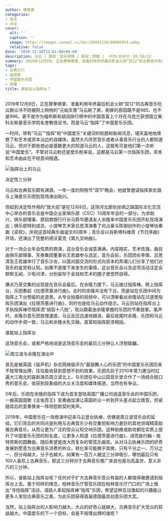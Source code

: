 ```yaml
---
author: 唐若甫
categories:
- 音乐
- 评论
cover:
  alt: ''
  caption: ''
  image: https://images.soomal.cc/doc/20191210/00085954.webp
  relative: false
date: '2019-12-10T12:01:00+08:00'
description: 马云 | 源自：音乐周报 | 版权：转载 |  平均/总评分：05.50/22
summary: 2019年12月9日，正在摩拳擦掌、准备利用年终最后机会火拼“双12”的古典音乐吃瓜群众冷不防被网上购物的“元始天尊”马云刷了屏，刷屏的原因既不是985、也不是996，更不是作为福布斯和胡润排行榜中的中国首富上个月在乌克兰获颁国立柴科夫斯基音乐学院名誉教授证书，而是马云“指挥”了中国爱乐乐团……
tags:
- 古典入门
- 指挥家
- 中国爱乐乐团
- 余隆
title: 谁能站上指挥台？
---
```


2019年12月9日，正在摩拳擦掌、准备利用年终最后机会火拼“双12”的古典音乐吃瓜群众冷不防被网上购物的“元始天尊”马云刷了屏，刷屏的原因既不是985、也不是996，更不是作为福布斯和胡润排行榜中的中国首富上个月在乌克兰获颁国立柴科夫斯基音乐学院名誉教授证书，而是马云“指挥”了中国爱乐乐团。

一时间，带有“马云”“指挥”和“中国爱乐”关键词的标题和新闻讯息，铺天盖地地席卷了和艺术或资本沾边的自媒体。虽然大凡欣赏音乐或者从事音乐行业的人都知道马云，但对于那些想必是基数更大的知道马云的人，这极有可是他们第一次听说“中国爱乐”。不管对马云粉还是爱乐粉来说，这都是马云第一次指挥乐团，资本和艺术由此在不经意间相遇。

![指挥台上的马云](https://images.soomal.cc/doc/20191210/00085954.webp)





决定性三分钟

马云和古典音乐颇有渊源。一年一度的购物节“双11”晚会，他就曾邀请指挥家俞潞与上海爱乐乐团到现场演出助兴。

但起到决定性作用的“放大招”是在12月8日。这场河北廊坊丝绸之路国际文化交流中心举办的音乐会是中国企业家俱乐部（CEC）13周年年会的一部分。为求助兴，俱乐部理事、原招商银行行长马蔚华邀请友人余隆率中国爱乐乐团开赴现场演出；俱乐部特别成员、小提琴艺术家吕思清演奏了何占豪与陈钢创作的小提琴协奏曲《梁祝》，庆祝这首经典乐曲诞生60周年；音乐会以肖斯塔科维奇《节日序曲》开场，还演出了完整的德沃夏克《第九交响曲》。

对于一场企业年会性质的商演，这台音乐会诚意满满，内容翔实，艺术性强，曲目由俱乐部理事、天泰集团董事长王若雄参与选定。音乐会前，乐团团长李南、吕思清及王若雄举行了音乐沙龙，以面对面交流的形式向资本的弄潮儿们分享了他们对音乐的鉴赏和认知。如果不是接下来发生的事情，这台音乐会以及这项活动注定会默默无闻，少有问津，分别留存于金钱和艺术的圈子里悠然自得。

爆点乃至交集的出现是在音乐会最后。在余隆力邀下，马云接过指挥棒，跨上指挥台，乐团奏起《拉德茨基进行曲》。此时的余隆并没有下台，而是站在乐团中间为指挥上下台预留的走道里。从专业拍摄的视频中，可以清晰看出余隆站在过道里指挥乐团演出《拉德茨基进行曲》，同时也是给马云动作提示。马云则站在指挥台上手执指挥棒尽情挥洒“胡笳十八拍”，观众跟着由余隆掌握的乐团的节奏鼓掌。尾声时，余隆示意乐团放慢速度，马云反应迅速地跟进，最后收尾时余隆、乐团和马云的动作步调一致，马云和余隆水乳交融，首富和指挥胶漆相投。

谁能站上指挥台

这场音乐会，或者严格地说是这场音乐会的最后三分钟让人浮想联翩。

![周立波与余隆在演出中](https://images.soomal.cc/doc/20100202/00003914_01.webp)





首先是被英国《留声机》杂志网络版评为“最鼓舞人心的乐团”的中国爱乐乐团历来不按常理出牌，往往能收获到意想不到的效果。乐团先前于2010年曾力邀当时红遍大江南北的喜剧演员周立波北上，与乐团在中山公园音乐堂合作了一场结合脱口秀的音乐会，收获到现象级的大众关注度和媒体报道，当然也有争议。

3年后，乐团在余隆的指挥下成为首支登陆英国广播公司逍遥音乐会的中国乐团，一曲英国国歌《主佑吾王》变奏曲加演让英国听众一听到开头差点起立致意，但紧随其后的变奏换来一阵欣慰默契的笑声。

2019年，中国爱乐在一场商演中迎来马云登台执棒，仿佛是周立波音乐会的延续。它们背后的共同点是利用与古典音乐少有交集但影响力甚巨的其他领域精英助推古典音乐，从而让更为广泛的受众认知交响乐团。这种助推或助攻都在实质上提升了中国爱乐乐团的知名度，让更多人知道《拉德茨基进行曲》，进而是约翰・施特劳斯的圆舞曲，随后希望是庞大而复杂的管弦乐曲库。从对马云执棒乐团的好奇发展到愿意为古典音乐消费的听众，转化率可能微乎其微，只有千分之一、万分之一，但分母越大，分子也越大。如果有一百万人被这三分钟吸引，哪怕最后只有100人喜欢上古典音乐，那这三分钟对于古典音乐推广来说也是功高盖世、意义非凡的三分钟。

所以，谁能站上指挥台呢？任何对于扩大古典音乐受众有益的人都值得被邀请到指挥台上去。基于同样的理念，柏林音乐厅管弦乐团在柏林音乐厅门口的广场上推出“寻找指挥”活动，请路人拿起指挥棒“指挥”乐团，希望这种互动激起的兴趣能让更多人发现古典音乐之美，为此乐团获得首届德国最具创意乐团大奖。

当然，站上指挥台的人影响力越大，大众的好奇心就越大，古典音乐扩大受众的获益越大。中国爱乐的下一个目标，会是不按理出牌的谁呢？